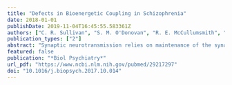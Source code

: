 ```yaml
---
title: "Defects in Bioenergetic Coupling in Schizophrenia"
date: 2018-01-01
publishDate: 2019-11-04T16:45:55.583361Z
authors: ["C. R. Sullivan", "S. M. O'Donovan", "R. E. McCullumsmith", "A. Ramsey"]
publication_types: ["2"]
abstract: "Synaptic neurotransmission relies on maintenance of the synapse and meeting the energy demands of neurons. Defects in excitatory and inhibitory synapses have been implicated in schizophrenia, likely contributing to positive and negative symptoms as well as impaired cognition. Recently, accumulating evidence has suggested that bioenergetic systems, important in both synaptic function and cognition, are abnormal in psychiatric illnesses such as schizophrenia. Animal models of synaptic dysfunction demonstrated endophenotypes of schizophrenia as well as bioenergetic abnormalities. We report findings on the bioenergetic interplay of astrocytes and neurons and discuss how dysregulation of these pathways may contribute to the pathogenesis of schizophrenia, highlighting metabolic systems as important therapeutic targets."
featured: false
publication: "*Biol Psychiatry*"
url_pdf: "https://www.ncbi.nlm.nih.gov/pubmed/29217297"
doi: "10.1016/j.biopsych.2017.10.014"
---
```


